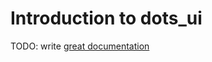 # Introduction to dots_ui

TODO: write [great documentation](http://jacobian.org/writing/what-to-write/)
